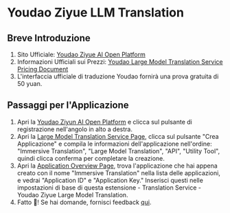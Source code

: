 # Youdao Ziyue LLM Translation

## Breve Introduzione

1. Sito Ufficiale: [Youdao Ziyue AI Open Platform](http://ai.youdao.com/)
2. Informazioni Ufficiali sui Prezzi: [Youdao Large Model Translation Service Pricing Document](https://ai.youdao.com/DOCSIRMA/html/trans/price/dmxfy/index.html)
3. L'interfaccia ufficiale di traduzione Youdao fornirà una prova gratuita di 50 yuan.

## Passaggi per l'Applicazione

1. Apri la [Youdao Ziyun AI Open Platform](http://ai.youdao.com) e clicca sul pulsante di registrazione nell'angolo in alto a destra.
2. Apri la [Large Model Translation Service Page](https://ai.youdao.com/console/#/service-singleton/llm_translate), clicca sul pulsante "Crea Applicazione" e compila le informazioni dell'applicazione nell'ordine: "Immersive Translation", "Large Model Translation", "API", "Utility Tool", quindi clicca conferma per completare la creazione.
3. Apri la [Application Overview Page](https://ai.youdao.com/console/#/app-overview), trova l'applicazione che hai appena creato con il nome "Immersive Translation" nella lista delle applicazioni, e vedrai "Application ID" e "Application Key." Inserisci questi nelle impostazioni di base di questa estensione - Translation Service - Youdao Ziyue Large Model Translation.
4. Fatto 🎉! Se hai domande, fornisci feedback [qui](https://github.com/immersive-translate/immersive-translate/issues/137).